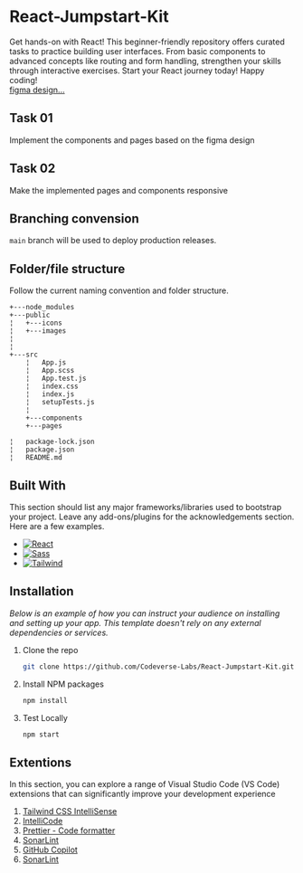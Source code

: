 # React-Jumpstart-Kit
Get hands-on with React! This beginner-friendly repository offers curated tasks to practice building user interfaces. From basic components to advanced concepts like routing and form handling, strengthen your skills through interactive exercises. Start your React journey today! Happy coding!
<br>
[figma design...]

## Task 01

Implement the components and pages based on the figma design

## Task 02

Make the implemented pages and components responsive

## Branching convension
`main` branch will be used to deploy production releases.

## Folder/file structure

Follow the current naming convention and folder structure.

```   
+---node_modules
+---public  
¦   +---icons       
¦   +---images
¦           
¦           
+---src
    ¦   App.js
    ¦   App.scss
    ¦   App.test.js
    ¦   index.css
    ¦   index.js
    ¦   setupTests.js
    ¦   
    +---components
    +---pages

¦   package-lock.json
¦   package.json
¦   README.md
```

## Built With

This section should list any major frameworks/libraries used to bootstrap your project. Leave any add-ons/plugins for the acknowledgements section. Here are a few examples.

* [![React][React.js]][React-url]
* [![Sass][Sass.com]][Sass-url]
* [![Tailwind][TailwindCSS]][Tailwind-url]

## Installation

_Below is an example of how you can instruct your audience on installing and setting up your app. This template doesn't rely on any external dependencies or services._

1. Clone the repo
   ```sh
   git clone https://github.com/Codeverse-Labs/React-Jumpstart-Kit.git
   ```
2. Install NPM packages
   ```sh
   npm install
   ```
3. Test Locally
   ```sh
   npm start
   ```
## Extentions

 In this section, you can explore a range of Visual Studio Code (VS Code) extensions that can significantly improve your development experience
  1. [Tailwind CSS IntelliSense]
  2. [IntelliCode]
  3. [Prettier - Code formatter]
  4. [SonarLint]
  5. [GitHub Copilot]
  6. [SonarLint]


[React.js]: https://img.shields.io/badge/React-20232A?style=for-the-badge&logo=react&logoColor=61DAFB
[React-url]: https://reactjs.org/
[Sass.com]: https://img.shields.io/badge/sass-BF4080?style=for-the-badge&logo=sass&logoColor=white
[Sass-url]: https://sass-lang.com/
[TailwindCSS]: https://img.shields.io/badge/Tailwind-20232A?style=for-the-badge&logo=tailwindcss&logoColor=61DAFB
[tailwind-url]:https://tailwindcss.com/docs/installation
[figma design...]:https://www.figma.com/file/gYwNQU6m4jAqz3igxChCp2/Saintstream?type=design&node-id=18%3A2808&mode=design&t=ddJMY1hZWdqJFnvh-1

[Tailwind CSS IntelliSense]:https://marketplace.visualstudio.com/items?itemName=bradlc.vscode-tailwindcss
[IntelliCode]:https://marketplace.visualstudio.com/items?itemName=VisualStudioExptTeam.vscodeintellicode
[Prettier - Code formatter]:https://marketplace.visualstudio.com/items?itemName=esbenp.prettier-vscode
[SonarLint]:https://marketplace.visualstudio.com/items?itemName=SonarSource.sonarlint-vscode
[GitHub Copilot]:https://marketplace.visualstudio.com/items?itemName=GitHub.copilot
[SonarLint]:https://marketplace.visualstudio.com/items?itemName=SonarSource.sonarlint-vscode
